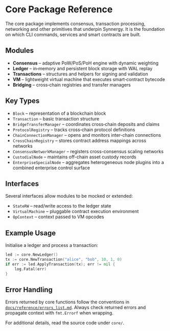 # Core Package Reference

The core package implements consensus, transaction processing, networking and other primitives that underpin Synnergy. It is the foundation on which CLI commands, services and smart contracts are built.

## Modules

- **Consensus** – adaptive PoW/PoS/PoH engine with dynamic weighting
- **Ledger** – in‑memory and persistent block storage with WAL replay
- **Transactions** – structures and helpers for signing and validation
- **VM** – lightweight virtual machine that executes smart‑contract bytecode
- **Bridging** – cross‑chain registries and transfer managers

## Key Types

- `Block` – representation of a blockchain block
- `Transaction` – basic transaction structure
- `BridgeTransferManager` – coordinates cross‑chain deposits and claims
- `ProtocolRegistry` – tracks cross‑chain protocol definitions
- `ChainConnectionManager` – opens and monitors inter-chain connections
- `CrossChainRegistry` – stores contract address mappings across networks
- `ConsensusNetworkManager` – registers cross-consensus scaling networks
- `CustodialNode` – maintains off-chain asset custody records
- `EnterpriseSpecialNode` – aggregates heterogeneous node plugins into a combined enterprise control surface

## Interfaces

Several interfaces allow modules to be mocked or extended:

- `StateRW` – read/write access to the ledger state
- `VirtualMachine` – pluggable contract execution environment
- `OpContext` – context passed to VM opcodes

## Example Usage

Initialise a ledger and process a transaction:

```go
led := core.NewLedger()
tx := core.NewTransaction("alice", "bob", 10, 1, 0)
if err := led.ApplyTransaction(tx); err != nil {
    log.Fatal(err)
}
```

## Error Handling

Errors returned by core functions follow the conventions in [`docs/reference/errors_list.md`](../reference/errors_list.md). Always check returned errors and propagate context with `fmt.Errorf` when wrapping.

For additional details, read the source code under `core/`.

